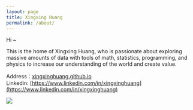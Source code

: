 ```yaml
---
layout: page
title: Xingxing Huang
permalink: /about/
---
```



Hi ~ 

This is the home of Xingxing Huang, who is passionate about exploring massive amounts of data with tools of math, statistics, programming, and physics to increase our understanding of the world and create value.


Address：[xingxinghuang.github.io](xingxinghuang.github.io)	
Linkedin: [https://www.linkedin.com/in/xingxinghuang](https://www.linkedin.com/in/xingxinghuang)

![](x)

